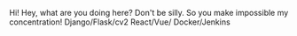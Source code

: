 Hi! Hey, what are you doing here?
Don't be silly. So you make impossible my concentration!
Django/Flask/cv2
React/Vue/
Docker/Jenkins

<!---
atabekdemurtaza/atabekdemurtaza is a ✨ special ✨ repository because its `README.md` (this file) appears on your GitHub profile.
You can click the Preview link to take a look at your changes.
--->

